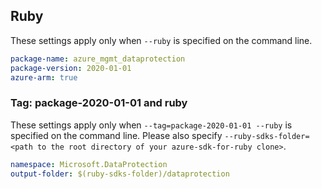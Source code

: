 ## Ruby

These settings apply only when `--ruby` is specified on the command line.

```yaml
package-name: azure_mgmt_dataprotection
package-version: 2020-01-01
azure-arm: true
```

### Tag: package-2020-01-01 and ruby

These settings apply only when `--tag=package-2020-01-01 --ruby` is specified on the command line.
Please also specify `--ruby-sdks-folder=<path to the root directory of your azure-sdk-for-ruby clone>`.

```yaml $(tag) == 'package-2020-01-01' && $(ruby)
namespace: Microsoft.DataProtection
output-folder: $(ruby-sdks-folder)/dataprotection
```
